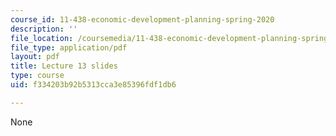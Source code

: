 ```yaml
---
course_id: 11-438-economic-development-planning-spring-2020
description: ''
file_location: /coursemedia/11-438-economic-development-planning-spring-2020/f334203b92b5313cca3e85396fdf1db6_MIT11_438s20_lec13.pdf
file_type: application/pdf
layout: pdf
title: Lecture 13 slides
type: course
uid: f334203b92b5313cca3e85396fdf1db6

---
```

None